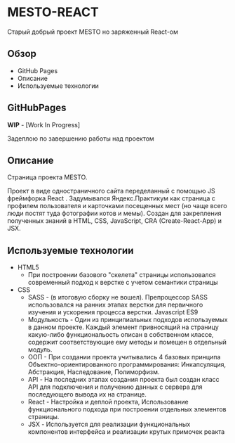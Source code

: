 # MESTO-REACT

Старый добрый проект MESTO но заряженный React-ом

## Обзор
   * GitHub Pages
   * Описание
   * Используемые технологии

## GitHubPages
**WIP** - [Work In Progress]

Задеплою по завершению работы над проектом

## Описание
Страница проекта MESTO.

Проект в виде одностраничного сайта переделанный с помощью JS
 фреймфорка React
 . Задумывался Яндекс.Практикум как страница с профилем пользователя и карточками посещенных мест (но чаще всего люди постят туда фотографии котов и мемы). Создан для закрепления полученных знаний в HTML, CSS, JavaScript, CRA (Create-React-App) и JSX.
 
## Используемые технологии

- HTML5
  - При построении базового "скелета" страницы использовался современный подход к верстке с учетом семантики страницы
- CSS
  - SASS - (в итоговую сборку не вошел). Препроцессор SASS
  использовался на ранних этапах верстки для первичного изучения и ускорения процесса верстки.
Javascript ES9
  - Модульность - Один из принципиальных подходов используемых в данном проекте. Каждый элемент привносящий на страницу какую-либо функциональость описан в собственном классе, содержит соответствующие ему методы и помещен в отдельный модуль.
  - ООП - При создании проекта учитывались 4
 базовых принципа Объектно-ориентированного программирования: Инкапсуляция, Абстракция, Наследование, Полиморфизм.
  - API - На последних этапах создания проекта был создан класс API
 для подключения и получению данных с сервера для последующего вывода их на странице.
  - React - Настройка и деплой проекта, 
   Использование функционального подхода при построении отдельных элементов страницы.
  - JSX - Используется для реализации функциональных компонентов интерфейса и реализации крутых примочек реакта